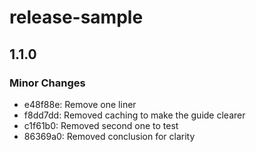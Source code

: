 # release-sample

## 1.1.0

### Minor Changes

- e48f88e: Remove one liner
- f8dd7dd: Removed caching to make the guide clearer
- c1f61b0: Removed second one to test
- 86369a0: Removed conclusion for clarity
